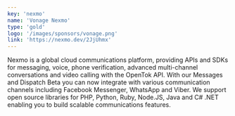 ```yaml
---
key: 'nexmo'
name: 'Vonage Nexmo'
type: 'gold'
logo: '/images/sponsors/vonage.png'
link: 'https://nexmo.dev/2JjUhmx'
---
```


Nexmo is a global cloud communications platform, providing APIs and SDKs for messaging, voice, phone verification, advanced multi-channel conversations and video calling with the OpenTok API. With our Messages and Dispatch Beta you can now integrate with various communication channels including Facebook Messenger, WhatsApp and Viber. We support open source libraries for PHP, Python, Ruby, Node.JS, Java and C# .NET enabling you to build scalable communications features.
